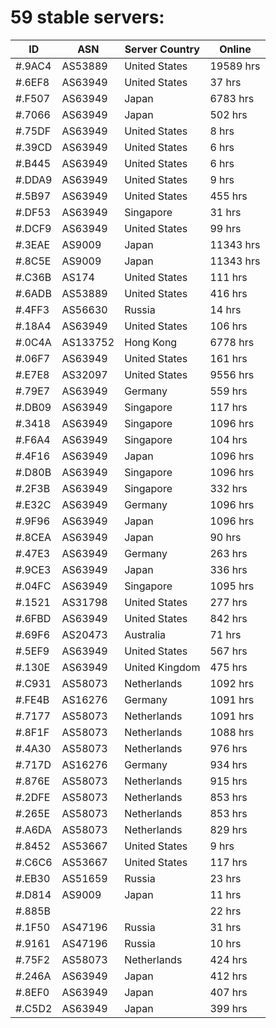 # 59 stable servers:

| ID | ASN | Server Country | Online |
| ------ | ------ | ------ | ------ |
| #.9AC4 | AS53889 | United States | 19589 hrs |
| #.6EF8 | AS63949 | United States | 37 hrs |
| #.F507 | AS63949 | Japan | 6783 hrs |
| #.7066 | AS63949 | Japan | 502 hrs |
| #.75DF | AS63949 | United States | 8 hrs |
| #.39CD | AS63949 | United States | 6 hrs |
| #.B445 | AS63949 | United States | 6 hrs |
| #.DDA9 | AS63949 | United States | 9 hrs |
| #.5B97 | AS63949 | United States | 455 hrs |
| #.DF53 | AS63949 | Singapore | 31 hrs |
| #.DCF9 | AS63949 | United States | 99 hrs |
| #.3EAE | AS9009 | Japan | 11343 hrs |
| #.8C5E | AS9009 | Japan | 11343 hrs |
| #.C36B | AS174 | United States | 111 hrs |
| #.6ADB | AS53889 | United States | 416 hrs |
| #.4FF3 | AS56630 | Russia | 14 hrs |
| #.18A4 | AS63949 | United States | 106 hrs |
| #.0C4A | AS133752 | Hong Kong | 6778 hrs |
| #.06F7 | AS63949 | United States | 161 hrs |
| #.E7E8 | AS32097 | United States | 9556 hrs |
| #.79E7 | AS63949 | Germany | 559 hrs |
| #.DB09 | AS63949 | Singapore | 117 hrs |
| #.3418 | AS63949 | Singapore | 1096 hrs |
| #.F6A4 | AS63949 | Singapore | 104 hrs |
| #.4F16 | AS63949 | Japan | 1096 hrs |
| #.D80B | AS63949 | Singapore | 1096 hrs |
| #.2F3B | AS63949 | Singapore | 332 hrs |
| #.E32C | AS63949 | Germany | 1096 hrs |
| #.9F96 | AS63949 | Japan | 1096 hrs |
| #.8CEA | AS63949 | Japan | 90 hrs |
| #.47E3 | AS63949 | Germany | 263 hrs |
| #.9CE3 | AS63949 | Japan | 336 hrs |
| #.04FC | AS63949 | Singapore | 1095 hrs |
| #.1521 | AS31798 | United States | 277 hrs |
| #.6FBD | AS63949 | United States | 842 hrs |
| #.69F6 | AS20473 | Australia | 71 hrs |
| #.5EF9 | AS63949 | United States | 567 hrs |
| #.130E | AS63949 | United Kingdom | 475 hrs |
| #.C931 | AS58073 | Netherlands | 1092 hrs |
| #.FE4B | AS16276 | Germany | 1091 hrs |
| #.7177 | AS58073 | Netherlands | 1091 hrs |
| #.8F1F | AS58073 | Netherlands | 1088 hrs |
| #.4A30 | AS58073 | Netherlands | 976 hrs |
| #.717D | AS16276 | Germany | 934 hrs |
| #.876E | AS58073 | Netherlands | 915 hrs |
| #.2DFE | AS58073 | Netherlands | 853 hrs |
| #.265E | AS58073 | Netherlands | 853 hrs |
| #.A6DA | AS58073 | Netherlands | 829 hrs |
| #.8452 | AS53667 | United States | 9 hrs |
| #.C6C6 | AS53667 | United States | 117 hrs |
| #.EB30 | AS51659 | Russia | 23 hrs |
| #.D814 | AS9009 | Japan | 11 hrs |
| #.885B |  |  | 22 hrs |
| #.1F50 | AS47196 | Russia | 31 hrs |
| #.9161 | AS47196 | Russia | 10 hrs |
| #.75F2 | AS58073 | Netherlands | 424 hrs |
| #.246A | AS63949 | Japan | 412 hrs |
| #.8EF0 | AS63949 | Japan | 407 hrs |
| #.C5D2 | AS63949 | Japan | 399 hrs |

